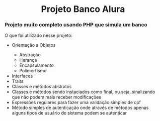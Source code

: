 <h1 align="center">Projeto Banco Alura</h1>
 
<h3>Projeto muito completo usando PHP que simula um banco</h3>

<p>O que foi utilizado nesse projeto:</p>
<ul>
    <li>Orientação a Objetos</li>
    <ul>
        <li>Abstração</li>
        <li>Herança</li>
        <li>Encapsulamento</li>
        <li>Polimorfismo</li>
    </ul>
    <li>Interfaces</li>
    <li>Traits</li>
    <li>Classes e métodos abstratos</li>
    <li>Classes e métodos sendo instaciados como final, ou seja, sinalizando que não podem mais receber modificações</li>
    <li>Expressões regulares para fazer uma validação simples de cpf</li>
    <li>Método simples de autenticação onde através de métodos apenas alguns tipos de usuário do sistema podem se autenticar</li>
</ul>
